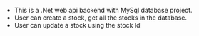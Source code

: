 * This is a .Net web api backend with MySql database project.
* User can create a stock, get all the stocks in the database.
* User can update a stock using the stock Id

